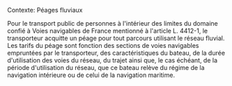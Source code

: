 Contexte: Péages fluviaux

Pour le transport public de personnes à l'intérieur des limites du domaine confié à Voies navigables de France mentionné à l'article L. 4412-1, le transporteur acquitte un péage pour tout parcours utilisant le réseau fluvial. Les tarifs du péage sont fonction des sections de voies navigables empruntées par le transporteur, des caractéristiques du bateau, de la durée d'utilisation des voies du réseau, du trajet ainsi que, le cas échéant, de la période d'utilisation du réseau, que ce bateau relève du régime de la navigation intérieure ou de celui de la navigation maritime.